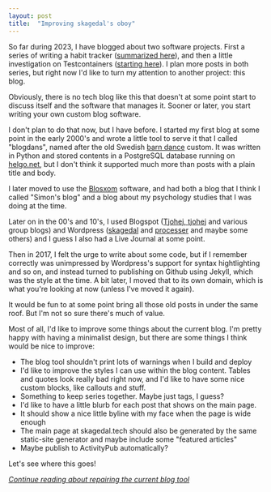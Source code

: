 ```yaml
---
layout: post
title:  "Improving skagedal's oboy"
---
```

So far during 2023, I have blogged about two software projects. First a series of writing a habit tracker ([summarized here](/2023/01/29/habit-tracker-so-far.html)), and then a little investigation on Testcontainers ([starting here](/2023/01/30/test-containers-and-colima.html)). I plan more posts in both series, but right now I'd like to turn my attention to another project: this blog. 

Obviously, there is no tech blog like this that doesn't at some point start to discuss itself and the software that manages it. Sooner or later, you start writing your own custom blog software.

I don't plan to do that now, but I have before. I started my first blog at some point in the early 2000's and wrote a little tool to serve it that I called "blogdans", named after the old Swedish [barn dance](https://sv.wikipedia.org/wiki/Logdans) custom. It was written in Python and stored contents in a PostgreSQL database running on [helgo.net](http://helgo.net/simon/), but I don't think it supported much more than posts with a plain title and body.

I later moved to use the [Blosxom](https://en.wikipedia.org/wiki/Blosxom) software, and had both a blog that I think I called "Simon's blog" and a blog about my psychology studies that I was doing at the time. 

Later on in the 00's and 10's, I used Blogspot ([Tjohej, tjohej](http://tjohejtjohej.blogspot.com/) and various group blogs) and Wordpress ([skagedal](https://skagedal.wordpress.com/) and [processer](https://processer.wordpress.com/) and maybe some others) and I guess I also had a Live Journal at some point. 

Then in 2017, I felt the urge to write about some code, but if I remember correctly was unimpressed by Wordpress's support for syntax hightlighting and so on, and instead turned to publishing on Github using Jekyll, which was the style at the time.  A bit later, I moved that to its own domain, which is what you're looking at now (unless I've moved it again). 

It would be fun to at some point bring all those old posts in under the same roof. But I'm not so sure there's much of value. 

Most of all, I'd like to improve some things about the current blog. I'm pretty happy with having a minimalist design, but there are some things I think would be nice to improve:

* The blog tool shouldn't print lots of warnings when I build and deploy
* I'd like to improve the styles I can use within the blog content. Tables and quotes look really bad right now, and I'd like to have some nice custom blocks, like callouts and stuff.  
* Something to keep series together. Maybe just tags, I guess?
* I'd like to have a little blurb for each post that shows on the main page. 
* It should show a nice little byline with my face when the page is wide enough
* The main page at skagedal.tech should also be generated by the same static-site generator and maybe include some "featured articles"
* Maybe publish to ActivityPub automatically?

Let's see where this goes!

_[Continue reading about repairing the current blog tool](/2023/02/08/fixing-my-blog.html)_